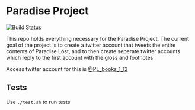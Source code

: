 # Paradise Project
[![Build Status](https://travis-ci.com/andrewpsuedonym/Paradise.svg?branch=master)](https://travis-ci.com/andrewpsuedonym/Paradise)

This repo holds everything necessary for the Paradise Project. The current goal of the project is to create a twitter account that tweets the entire contents of Paradise Lost, and to then create seperate twitter accounts which reply to the first account with the gloss and footnotes.

Access twitter account for this is [@PL\_books\_1\_12](https://twitter.com/PL_books_1_12)

## Tests

Use `./test.sh` to run tests 
